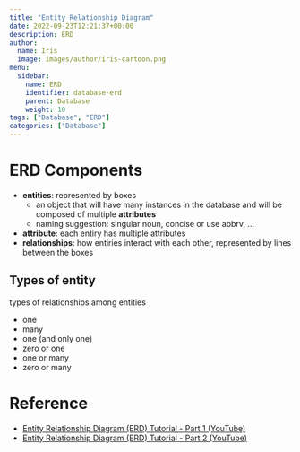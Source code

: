 ```yaml
---
title: "Entity Relationship Diagram"
date: 2022-09-23T12:21:37+00:00
description: ERD
author:
  name: Iris
  image: images/author/iris-cartoon.png
menu:
  sidebar:
    name: ERD
    identifier: database-erd
    parent: Database
    weight: 10
tags: ["Database", "ERD"]
categories: ["Database"]
---
```


# ERD Components

- **entities**: represented by boxes
    - an object that will have many instances in the database and will be composed of multiple **attributes**
    - naming suggestion: singular noun, concise or use abbrv, ...
- **attribute**: each entiry has multiple attributes
- **relationships**: how entiries interact with each other, represented by lines between the boxes

## Types of entity


types of relationships among entities
- one
- many
- one (and only one)
- zero or one
- one or many
- zero or many

# Reference

- [Entity Relationship Diagram (ERD) Tutorial - Part 1 (YouTube)](https://www.youtube.com/watch?v=QpdhBUYk7Kk)
- [Entity Relationship Diagram (ERD) Tutorial - Part 2 (YouTube)](https://www.youtube.com/watch?v=-CuY5ADwn24)

